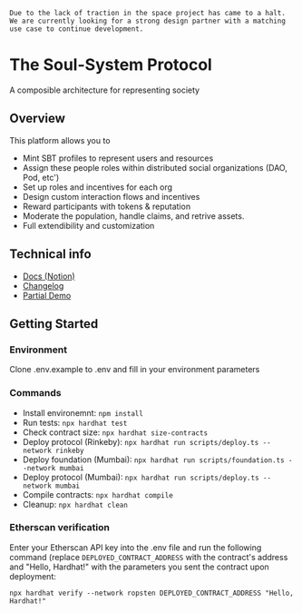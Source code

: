 ```
Due to the lack of traction in the space project has came to a halt. 
We are currently looking for a strong design partner with a matching use case to continue development. 
```

# The Soul-System Protocol 

A composible architecture for representing society

## Overview

This platform allows you to

- Mint SBT profiles to represent users and resources
- Assign these people roles within distributed social organizations (DAO, Pod, etc')
- Set up roles and incentives for each org
- Design custom interaction flows and incentives
- Reward participants with tokens & reputation
- Moderate the population, handle claims, and retrive assets.
- Full extendibility and customization

## Technical info

- [Docs (Notion)](https://www.notion.so/virtualbrick/Contracts-4e383eb032e34cd08d5f035dee2dd9bb)
- [Changelog](https://github.com/MentorDAO/BountyProtocol/releases)
- [Partial Demo](https://solidify.space)

## Getting Started

### Environment

Clone .env.example to .env and fill in your environment parameters

### Commands

- Install environemnt: `npm install`
- Run tests: `npx hardhat test`
- Check contract size: `npx hardhat size-contracts`
- Deploy protocol (Rinkeby): `npx hardhat run scripts/deploy.ts --network rinkeby`
- Deploy foundation (Mumbai): `npx hardhat run scripts/foundation.ts --network mumbai`
- Deploy protocol (Mumbai): `npx hardhat run scripts/deploy.ts --network mumbai`
- Compile contracts: `npx hardhat compile`
- Cleanup: `npx hardhat clean`

### Etherscan verification

Enter your Etherscan API key into the .env file and run the following command 
(replace `DEPLOYED_CONTRACT_ADDRESS` with the contract's address and "Hello, Hardhat!" with the parameters you sent the contract upon deployment:

```shell
npx hardhat verify --network ropsten DEPLOYED_CONTRACT_ADDRESS "Hello, Hardhat!"
```
